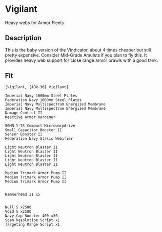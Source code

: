 # Vigilant

Heavy webs for Armor Fleets

## Description

This is the baby version of the Vindicator, about 4 times cheaper but still pretty expensive. Consider
Mid-Grade Amulets if you plan to fly this. It provides heavy web support for close range armor brawls
with a good tank.

## Fit

```
[Vigilant, [ADV-30] Vigilant]

Imperial Navy 1600mm Steel Plates
Federation Navy 1600mm Steel Plates
Imperial Navy Multispectrum Energized Membrane
Imperial Navy Multispectrum Energized Membrane
Damage Control II
Reactive Armor Hardener

50MN Y-T8 Compact Microwarpdrive
Small Capacitor Booster II
Sensor Booster II
Federation Navy Stasis Webifier

Light Neutron Blaster II
Light Neutron Blaster II
Light Neutron Blaster II
Light Neutron Blaster II
Light Neutron Blaster II

Medium Trimark Armor Pump II
Medium Trimark Armor Pump II
Medium Trimark Armor Pump II


Hammerhead II x5


Null S x2500
Void S x2500
Navy Cap Booster 400 x30
Scan Resolution Script x1
Targeting Range Script x1
```